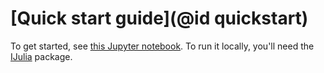 # [Quick start guide](@id quickstart)

To get started, see [this Jupyter notebook](http://nbviewer.jupyter.org/github/JuliaRobotics/RigidBodySim.jl/blob/master/notebooks/Quick%20start%20guide.ipynb). To run it locally, you'll need the [IJulia](https://github.com/JuliaLang/IJulia.jl) package.
